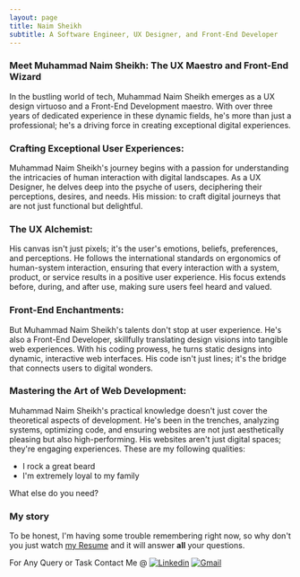 ```yaml
---
layout: page
title: Naim Sheikh
subtitle: A Software Engineer, UX Designer, and Front-End Developer
---
```


### Meet Muhammad Naim Sheikh: The UX Maestro and Front-End Wizard

In the bustling world of tech, Muhammad Naim Sheikh emerges as a UX design virtuoso and a Front-End Development maestro. With over three years of dedicated experience in these dynamic fields, he's more than just a professional; he's a driving force in creating exceptional digital experiences.

### Crafting Exceptional User Experiences:
Muhammad Naim Sheikh's journey begins with a passion for understanding the intricacies of human interaction with digital landscapes. As a UX Designer, he delves deep into the psyche of users, deciphering their perceptions, desires, and needs. His mission: to craft digital journeys that are not just functional but delightful.

### The UX Alchemist:
His canvas isn't just pixels; it's the user's emotions, beliefs, preferences, and perceptions. He follows the international standards on ergonomics of human-system interaction, ensuring that every interaction with a system, product, or service results in a positive user experience. His focus extends before, during, and after use, making sure users feel heard and valued.

### Front-End Enchantments:
But Muhammad Naim Sheikh's talents don't stop at user experience. He's also a Front-End Developer, skillfully translating design visions into tangible web experiences. With his coding prowess, he turns static designs into dynamic, interactive web interfaces. His code isn't just lines; it's the bridge that connects users to digital wonders.

### Mastering the Art of Web Development:
Muhammad Naim Sheikh's practical knowledge doesn't just cover the theoretical aspects of development. He's been in the trenches, analyzing systems, optimizing code, and ensuring websites are not just aesthetically pleasing but also high-performing. His websites aren't just digital spaces; they're engaging experiences.
These are my following qualities: 
- I rock a great beard
- I'm extremely loyal to my family

What else do you need?

### My story

To be honest, I'm having some trouble remembering right now, so why don't you just watch [my Resume](https://github.com/naiemsheikh/naiemsheikh/raw/main/Naim_Sheikh.pdf) and it will answer **all** your questions.

For Any Query or Task Contact Me @
[![Linkedin](https://img.shields.io/badge/-LinkedIn-blue?style=flat&logo=Linkedin&logoColor=white)](https://www.linkedin.com/in/muhammad-naim-sheikh-58162a147/)
[![Gmail](https://img.shields.io/badge/-Gmail-c14438?style=flat&logo=Gmail&logoColor=white)](mailto:naiem662@gmail.com)
